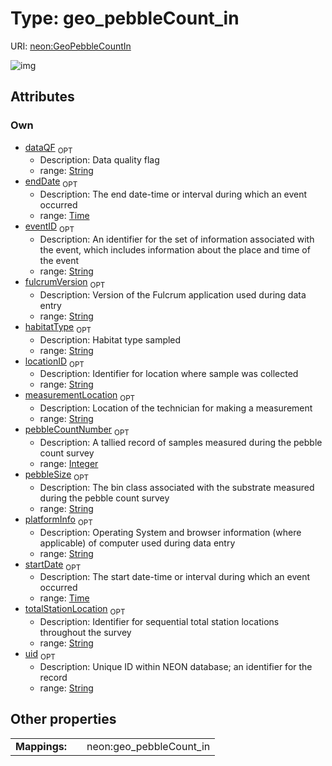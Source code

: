 
# Type: geo_pebbleCount_in




URI: [neon:GeoPebbleCountIn](https://data.neonscience.org/GeoPebbleCountIn)


![img](http://yuml.me/diagram/nofunky;dir:TB/class/[GeoPebbleCountIn&#124;uid:string%20%3F;eventID:string%20%3F;startDate:time%20%3F;endDate:time%20%3F;habitatType:string%20%3F;locationID:string%20%3F;dataQF:string%20%3F;measurementLocation:string%20%3F;fulcrumVersion:string%20%3F;platformInfo:string%20%3F;pebbleCountNumber:integer%20%3F;pebbleSize:string%20%3F;totalStationLocation:string%20%3F])

## Attributes


### Own

 * [dataQF](dataQF.md)  <sub>OPT</sub>
    * Description: Data quality flag
    * range: [String](types/String.md)
 * [endDate](endDate.md)  <sub>OPT</sub>
    * Description: The end date-time or interval during which an event occurred
    * range: [Time](types/Time.md)
 * [eventID](eventID.md)  <sub>OPT</sub>
    * Description: An identifier for the set of information associated with the event, which includes information about the place and time of the event
    * range: [String](types/String.md)
 * [fulcrumVersion](fulcrumVersion.md)  <sub>OPT</sub>
    * Description: Version of the Fulcrum application used during data entry
    * range: [String](types/String.md)
 * [habitatType](habitatType.md)  <sub>OPT</sub>
    * Description: Habitat type sampled
    * range: [String](types/String.md)
 * [locationID](locationID.md)  <sub>OPT</sub>
    * Description: Identifier for location where sample was collected
    * range: [String](types/String.md)
 * [measurementLocation](measurementLocation.md)  <sub>OPT</sub>
    * Description: Location of the technician for making a measurement
    * range: [String](types/String.md)
 * [pebbleCountNumber](pebbleCountNumber.md)  <sub>OPT</sub>
    * Description: A tallied record of samples measured during the pebble count survey
    * range: [Integer](types/Integer.md)
 * [pebbleSize](pebbleSize.md)  <sub>OPT</sub>
    * Description: The bin class associated with the substrate measured during the pebble count survey
    * range: [String](types/String.md)
 * [platformInfo](platformInfo.md)  <sub>OPT</sub>
    * Description: Operating System and browser information (where applicable) of computer used during data entry
    * range: [String](types/String.md)
 * [startDate](startDate.md)  <sub>OPT</sub>
    * Description: The start date-time or interval during which an event occurred
    * range: [Time](types/Time.md)
 * [totalStationLocation](totalStationLocation.md)  <sub>OPT</sub>
    * Description: Identifier for sequential total station locations throughout the survey 
    * range: [String](types/String.md)
 * [uid](uid.md)  <sub>OPT</sub>
    * Description: Unique ID within NEON database; an identifier for the record
    * range: [String](types/String.md)

## Other properties

|  |  |  |
| --- | --- | --- |
| **Mappings:** | | neon:geo_pebbleCount_in |

